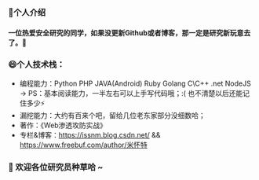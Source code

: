 ### 💬个人介绍

#### 一位热爱安全研究的同学，如果没更新Github或者博客，那一定是研究新玩意去了。🤔

### 😄个人技术栈：

+ 编程能力：Python PHP JAVA(Android) Ruby Golang C\C++ .net NodeJS <br> 
-> PS：基本阅读能力，一半左右可以上手写代码哦；:( 也不清楚以后还能记住多少⚡
+ 漏挖能力：大约有百来个吧，留给几位老东家部分没细数哈；
+ 著作：《Web渗透攻防实战》
+ 专栏&博客：https://issnm.blog.csdn.net/ && https://www.freebuf.com/author/米怀特

### 🌱 欢迎各位研究员种草哈 ~

<!--
**SkyBlueEternal/SkyBlueEternal** is a ✨ _special_ ✨ repository because its `README.md` (this file) appears on your GitHub profile.

Here are some ideas to get you started:

- 🔭 I’m currently working on ...
- 🌱 I’m currently learning ...
- 👯 I’m looking to collaborate on ...
- 🤔 I’m looking for help with ...
- 💬 Ask me about ...
- 📫 How to reach me: ...
- 😄 Pronouns: ...
- ⚡ Fun fact: ...
-->
